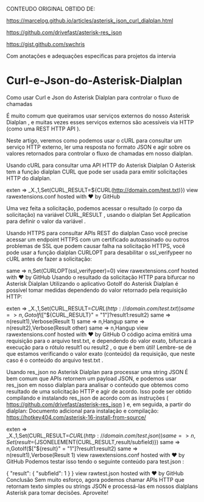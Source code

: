 CONTEUDO ORIGINAL OBTIDO DE:

https://marcelog.github.io/articles/asterisk_json_curl_dialplan.html

https://github.com/drivefast/asterisk-res_json

https://gist.github.com/swchris

Com anotações e adequações especificas para projetos da intervia 

# Curl-e-Json-do-Asterisk-Dialplan
Como usar Curl e Json do Asterisk Dialplan para controlar o fluxo de chamadas

É muito comum que queiramos usar serviços externos do nosso Asterisk Dialplan , e muitas vezes esses serviços externos são acessíveis via HTTP (como uma REST HTTP API ).

Neste artigo, veremos como podemos usar o cURL para consultar um serviço HTTP externo, ler uma resposta no formato JSON e agir sobre os valores retornados para controlar o fluxo de chamadas em nosso dialplan.

Usando cURL para consultar uma API HTTP do Asterisk Dialplan
O Asterisk tem a função dialplan CURL que pode ser usada para emitir solicitações HTTP do dialplan.

exten => _X.,1,Set(CURL_RESULT=${CURL(http://domain.com/test.txt)})   view rawextensions.conf hosted with ❤ by GitHub

Uma vez feita a solicitação, podemos acessar o resultado (o corpo da solicitação) na variável CURL_RESULT , usando o dialplan Set Application para definir o valor da variável .

Usando HTTPS para consultar APIs REST do dialplan
Caso você precise acessar um endpoint HTTPS com um certificado autoassinado ou outros problemas de SSL que podem causar falha na solicitação HTTPS, você pode usar a função dialplan CURLOPT para desabilitar o ssl_verifypeer no cURL antes de fazer a solicitação:

same => n,Set(CURLOPT(ssl_verifypeer)=0)
view rawextensions.conf hosted with ❤ by GitHub
Usando o resultado da solicitação HTTP para bifurcar no Asterisk Dialplan
Utilizando o aplicativo GotoIf do Asterisk Dialplan é possível tomar medidas dependendo do valor retornado pela requisição HTTP:

exten => _X.,1,Set(CURL_RESULT=${CURL(http://domain.com/test.txt)})
same => n,GotoIf($["${CURL_RESULT}" = "1"]?result1:result2)
same => n(result1),Verbose(Result 1)
same => n,Hangup
same => n(result2),Verbose(Result other)
same => n,Hangup
view rawextensions.conf hosted with ❤ by GitHub
O código acima emitirá uma requisição para o arquivo test.txt, e dependendo do valor exato, bifurcará a execução para o rótulo result1 ou result2 , o que é bem útil! Lembre-se de que estamos verificando o valor exato (conteúdo) da requisição, que neste caso é o conteúdo do arquivo test.txt .

Usando res_json no Asterisk Dialplan para processar uma string JSON
É bem comum que APIs retornem um payload JSON, e podemos usar res_json em nosso dialplan para analisar o conteúdo que obtemos como resultado de uma solicitação HTTP e agir de acordo. Isso pode ser obtido compilando e instalando res_json de acordo com as instruções ( https://github.com/drivefast/asterisk-res_json ) e, em seguida, a partir do dialplan:
Documento adicional para instalação e compilação: https://hotkey404.com/asterisk-16-install-from-source/

exten => _X.,1,Set(CURL_RESULT=${CURL(http://domain.com/test.json)})
same => n,Set(result=${JSONELEMENT(CURL_RESULT,result/subfield)})
same => n,GotoIf($["${result}" = "1"]?result1:result2)
same => n(result1),Verbose(Result 1)
view rawextensions.conf hosted with ❤ by GitHub
Podemos testar isso tendo o seguinte conteúdo para test.json :

{
  "result": {
    "subfield": 1
  }
}
view rawtest.json hosted with ❤ by GitHub
Conclusão
Sem muito esforço, agora podemos chamar APIs HTTP que retornam texto simples ou strings JSON e processá-las em nossos dialplans Asterisk para tomar decisões. Aproveite!
